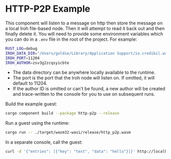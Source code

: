 # HTTP-P2P Example

This component will listen to a message on http then store the message on a local Iroh file-based node. Then it will attempt to read it back out and then finally delete it. You will need to provide some environment variables which you can do in a `.env` file in the root of the project. For
example:

```bash
RUST_LOG=debug
IROH_DATA_DIR="/Users/goldie/Library/Application Support/io.credibil.wallet"
IROH_PORT=11204
IROH_AUTHOR=zsv3g2zcqsyicbte
```

* The data directory can be anywhere locally available to the runtime.
* The port is the port that the Iroh node will listen on. If omitted, it will default to 11204.
* If the author ID is omitted or can't be found, a new author will be created and trace-written to
the console for you to use on subsequent runs.

Build the example guest:

```bash
cargo component build --package http-p2p --release
```

Run a guest using the runtime:

```bash
cargo run -- ./target/wasm32-wasi/release/http_p2p.wasm
```

In a separate console, call the guest:

```bash
curl -d '{"entries": [{"key": "text", "data": "hello"}]}' http://localhost:8080
```


